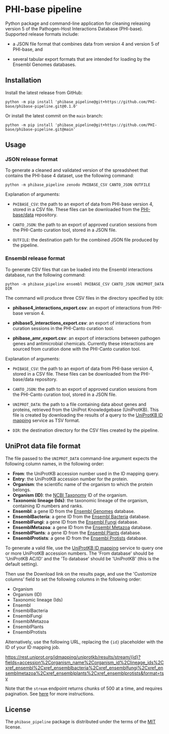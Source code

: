 # PHI-base pipeline

Python package and command-line application for cleaning releasing version 5 of the Pathogen-Host Interactions Database (PHI-base). Supported release formats include:

* a JSON file format that combines data from version 4 and version 5 of PHI-base, and

* several tabular export formats that are intended for loading by the Ensembl Genomes databases.

## Installation

Install the latest release from GitHub:

```
python -m pip install 'phibase_pipeline@git+https://github.com/PHI-base/phibase-pipeline.git@0.1.0'
```

Or install the latest commit on the `main` branch:

```
python -m pip install 'phibase_pipeline@git+https://github.com/PHI-base/phibase-pipeline.git@main'
```

## Usage

### JSON release format

To generate a cleaned and validated version of the spreadsheet that contains the PHI-base 4 dataset, use the following command:

```
python -m phibase_pipeline zenodo PHIBASE_CSV CANTO_JSON OUTFILE
```

Explanation of arguments:

* `PHIBASE_CSV`: the path to an export of data from PHI-base version 4, stored in a CSV file. These files can be downloaded from the [PHI-base/data](https://github.com/PHI-base/data/tree/master/releases) repository.

* `CANTO_JSON`: the path to an export of approved curation sessions from the PHI-Canto curation tool, stored in a JSON file.

* `OUTFILE`: the destination path for the combined JSON file produced by the pipeline.

### Ensembl release format

To generate CSV files that can be loaded into the Ensembl interactions database, run the following command:

```
python -m phibase_pipeline ensembl PHIBASE_CSV CANTO_JSON UNIPROT_DATA DIR
```

The command will produce three CSV files in the directory specified by `DIR`:

- **phibase4_interactions_export.csv**: an export of interactions from PHI-base version 4.

- **phibase5_interactions_export.csv**: an export of interactions from curation sessions in the PHI-Canto curation tool.

- **phibase_amr_export.csv**: an export of interactions between pathogen genes and antimicrobial chemicals. Currently these interactions are sourced from curation done with the PHI-Canto curation tool.

Explanation of arguments:

* `PHIBASE_CSV`: the path to an export of data from PHI-base version 4, stored in a CSV file. These files can be downloaded from the PHI-base/data repository.

* `CANTO_JSON`: the path to an export of approved curation sessions from the PHI-Canto curation tool, stored in a JSON file.

- `UNIPROT_DATA`: the path to a file containing data about genes and proteins, retrieved from the UniProt Knowledgebase (UniProtKB). This file is created by downloading the results of a query to the [UniProtKB ID mapping](https://www.uniprot.org/id-mapping) service as TSV format.

- `DIR`: the destination directory for the CSV files created by the pipeline.

## UniProt data file format

The file passed to the `UNIPROT_DATA` command-line argument expects the following column names, in the following order:

- **From**: the UniProtKB accession number used in the ID mapping query.
- **Entry**: the UniProtKB accession number for the protein.
- **Organism**: the scientific name of the organism to which the protein belongs.
- **Organism (ID)**: the [NCBI Taxonomy](https://www.ncbi.nlm.nih.gov/taxonomy) ID of the organism.
- **Taxonomic lineage (Ids)**: the taxonomic lineage of the organism, containing ID numbers and ranks.
- **Ensembl**: a gene ID from the [Ensembl Genomes](https://ensemblgenomes.org/) database.
- **EnsemblBacteria**: a gene ID from the [Ensembl Bacteria](https://bacteria.ensembl.org/index.html) database.
- **EnsemblFungi**: a gene ID from the [Ensembl Fungi](https://fungi.ensembl.org/index.html) database.
- **EnsemblMetazoa**: a gene ID from the [Ensembl Metazoa](https://metazoa.ensembl.org/index.html) database.
- **EnsemblPlants**: a gene ID from the [Ensembl Plants](https://plants.ensembl.org/index.html) database.
- **EnsemblProtists**: a gene ID from the [Ensembl Protists](https://protists.ensembl.org/index.html) database.

To generate a valid file, use the [UniProtKB ID mapping](https://www.uniprot.org/id-mapping) service to query one or more UniProtKB accession numbers. The 'From database' should be 'UniProtKB AC/ID' and the 'To database' should be 'UniProtKB' (this is the default setting).

Then use the Download link on the results page, and use the 'Customize columns' field to set the following columns in the following order:

- Organism
- Organism (ID)
- Taxonomic lineage (Ids)
- Ensembl
- EnsemblBacteria
- EnsemblFungi
- EnsemblMetazoa
- EnsemblPlants
- EnsemblProtists

Alternatively, use the following URL, replacing the `{id}` placeholder with the ID of your ID mapping job.

https://rest.uniprot.org/idmapping/uniprotkb/results/stream/{id}?fields=accession%2Corganism_name%2Corganism_id%2Clineage_ids%2Cxref_ensembl%2Cxref_ensemblbacteria%2Cxref_ensemblfungi%2Cxref_ensemblmetazoa%2Cxref_ensemblplants%2Cxref_ensemblprotists&format=tsv

Note that the `stream` endpoint returns chunks of 500 at a time, and requires pagination. See [here](https://www.uniprot.org/help/pagination) for more instructions.
 

## License

The `phibase_pipeline` package is distributed under the terms of the [MIT](https://spdx.org/licenses/MIT.html) license.
